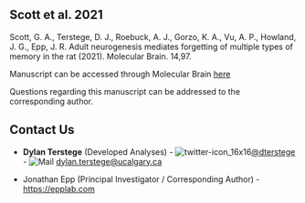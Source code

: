 ## Scott et al. 2021

Scott, G. A., Terstege, D. J., Roebuck, A. J., Gorzo, K. A., Vu, A. P., Howland, J. G., Epp, J. R. Adult neurogenesis mediates forgetting of multiple types of memory in the rat (2021). Molecular Brain. 14,97.

Manuscript can be accessed through Molecular Brain [here]([[https://molecularbrain.biomedcentral.com/articles/10.1186/s13041-022-00926-7](https://www.frontiersin.org/articles/10.3389/fcell.2020.00407/full](https://link.springer.com/article/10.1186/s13041-021-00808-4)))


Questions regarding this manuscript can be addressed to the corresponding author.

## Contact Us

- **Dylan Terstege** (Developed Analyses) - ![twitter-icon_16x16](https://user-images.githubusercontent.com/44174532/113163958-e3d3e400-91fd-11eb-8d79-17906d8d3f25.png)[@dterstege](https://twitter.com/dterstege) - ![Mail](https://user-images.githubusercontent.com/44174532/113164412-50e77980-91fe-11eb-9282-dd83852578ce.png)
<dylan.terstege@ucalgary.ca>

- Jonathan Epp (Principal Investigator / Corresponding Author) - https://epplab.com
